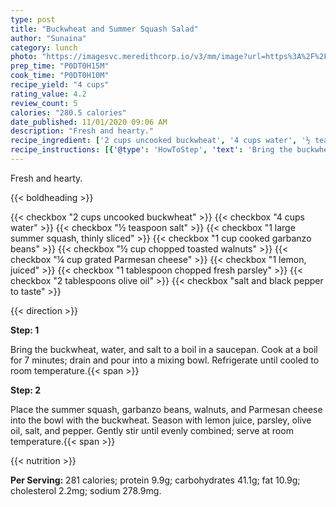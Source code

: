 ```yaml
---
type: post
title: "Buckwheat and Summer Squash Salad"
author: "Sunaina"
category: lunch
photo: "https://imagesvc.meredithcorp.io/v3/mm/image?url=https%3A%2F%2Fimages.media-allrecipes.com%2Fuserphotos%2F258661.jpg"
prep_time: "P0DT0H15M"
cook_time: "P0DT0H10M"
recipe_yield: "4 cups"
rating_value: 4.2
review_count: 5
calories: "280.5 calories"
date_published: 11/01/2020 09:06 AM
description: "Fresh and hearty."
recipe_ingredient: ['2 cups uncooked buckwheat', '4 cups water', '½ teaspoon salt', '1 large summer squash, thinly sliced', '1 cup cooked garbanzo beans', '½ cup chopped toasted walnuts', '¼ cup grated Parmesan cheese', '1 lemon, juiced', '1 tablespoon chopped fresh parsley', '2 tablespoons olive oil', 'salt and black pepper to taste']
recipe_instructions: [{'@type': 'HowToStep', 'text': 'Bring the buckwheat, water, and salt to a boil in a saucepan. Cook at a boil for 7 minutes; drain and pour into a mixing bowl. Refrigerate until cooled to room temperature.\n'}, {'@type': 'HowToStep', 'text': 'Place the summer squash, garbanzo beans, walnuts, and Parmesan cheese into the bowl with the buckwheat. Season with lemon juice, parsley, olive oil, salt, and pepper. Gently stir until evenly combined; serve at room temperature.\n'}]
---
```


Fresh and hearty. 

{{< boldheading >}}

{{< checkbox "2 cups uncooked buckwheat" >}}
{{< checkbox "4 cups water" >}}
{{< checkbox "½ teaspoon salt" >}}
{{< checkbox "1 large summer squash, thinly sliced" >}}
{{< checkbox "1 cup cooked garbanzo beans" >}}
{{< checkbox "½ cup chopped toasted walnuts" >}}
{{< checkbox "¼ cup grated Parmesan cheese" >}}
{{< checkbox "1  lemon, juiced" >}}
{{< checkbox "1 tablespoon chopped fresh parsley" >}}
{{< checkbox "2 tablespoons olive oil" >}}
{{< checkbox "salt and black pepper to taste" >}}


{{< direction >}}

**Step: 1**

Bring the buckwheat, water, and salt to a boil in a saucepan. Cook at a boil for 7 minutes; drain and pour into a mixing bowl. Refrigerate until cooled to room temperature.{{< span >}}

**Step: 2**

Place the summer squash, garbanzo beans, walnuts, and Parmesan cheese into the bowl with the buckwheat. Season with lemon juice, parsley, olive oil, salt, and pepper. Gently stir until evenly combined; serve at room temperature.{{< span >}}

{{< nutrition >}}

**Per Serving:** 281 calories; protein 9.9g; carbohydrates 41.1g; fat 10.9g; cholesterol 2.2mg; sodium 278.9mg.